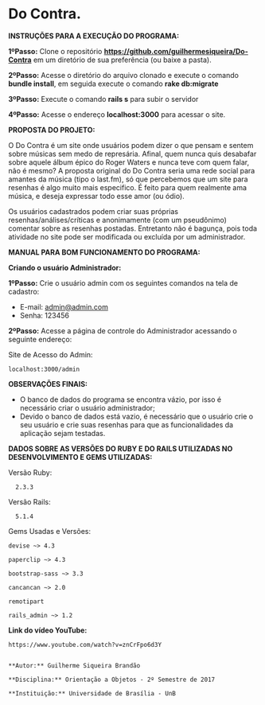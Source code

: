 # Do Contra.
**INSTRUÇÕES PARA A EXECUÇÃO DO PROGRAMA:**

**1ºPasso:** Clone o repositório **https://github.com/guilhermesiqueira/Do-Contra** em um diretório de sua preferência (ou baixe a pasta).

**2ºPasso:** Acesse o diretório do arquivo clonado e execute o comando **bundle install**, em seguida execute o comando **rake db:migrate**

**3ºPasso:** Execute o comando **rails s** para subir o servidor

**4ºPasso:** Acesse o endereço **localhost:3000** para acessar o site.

**PROPOSTA DO PROJETO:**

O Do Contra é um site onde usuários podem dizer o que pensam e sentem sobre músicas sem medo de represária. Afinal, quem nunca quis desabafar sobre aquele álbum épico do Roger Waters e nunca teve com quem falar, não é mesmo?
A proposta original do Do Contra seria uma rede social para amantes da música (tipo o last.fm), só que percebemos que um site para resenhas é algo muito mais especifico. É feito para quem realmente ama música, e deseja expressar todo esse amor (ou ódio).

Os usuários cadastrados podem criar suas próprias resenhas/análises/críticas e anonimamente (com um pseudônimo) comentar sobre as resenhas postadas. Entretanto não é bagunça, pois toda atividade no site pode ser modificada ou excluída por um administrador.

**MANUAL PARA BOM FUNCIONAMENTO DO PROGRAMA:**

**Criando o usuário Administrador:**

**1ºPasso:** Crie o usuário admin com os seguintes comandos na tela de cadastro:  

 * E-mail: admin@admin.com
 * Senha: 123456

**2ºPasso:** Acesse a página de controle do Administrador acessando o seguinte endereço:

  Site de Acesso do Admin:

    localhost:3000/admin


**OBSERVAÇÕES FINAIS:**
* O banco de dados do programa se encontra vázio, por isso é necessário criar o usuário administrador;
* Devido o banco de dados está vazio, é necessário que o usuário crie o seu usuário e crie suas resenhas para que as funcionalidades da aplicação sejam testadas.

**DADOS SOBRE AS VERSÕES DO RUBY E DO RAILS UTILIZADAS NO DESENVOLVIMENTO E GEMS UTILIZADAS:**

  Versão Ruby:

      2.3.3

  Versão Rails:

      5.1.4

  Gems Usadas e Versões:

    devise ~> 4.3

    paperclip ~> 4.3

    bootstrap-sass ~> 3.3

    cancancan ~> 2.0

    remotipart

    rails_admin ~> 1.2


  **Link do vídeo YouTube:**

    https://www.youtube.com/watch?v=znCrFpo6d3Y


    **Autor:** Guilherme Siqueira Brandão

    **Disciplina:** Orientação a Objetos - 2º Semestre de 2017

    **Instituição:** Universidade de Brasília - UnB

